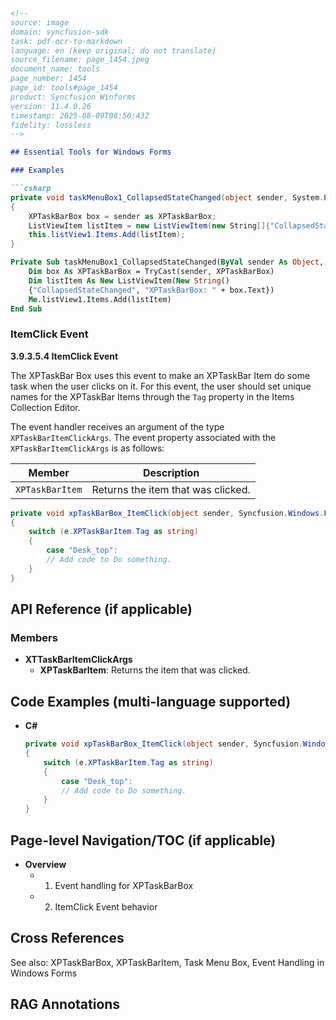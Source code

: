 ```markdown
<!--
source: image
domain: syncfusion-sdk
task: pdf-ocr-to-markdown
language: en (keep original; do not translate)
source_filename: page_1454.jpeg
document_name: tools
page_number: 1454
page_id: tools#page_1454
product: Syncfusion Winforms
version: 11.4.0.26
timestamp: 2025-08-09T08:50:43Z
fidelity: lossless
-->

## Essential Tools for Windows Forms

### Examples

```csharp
private void taskMenuBox1_CollapsedStateChanged(object sender, System.EventArgs e)
{
    XPTaskBarBox box = sender as XPTaskBarBox;
    ListViewItem listItem = new ListViewItem(new String[]{"CollapsedStateChanged", "XPTaskBarBox: " + box.Text});
    this.listView1.Items.Add(listItem);
}
```

```vb
Private Sub taskMenuBox1_CollapsedStateChanged(ByVal sender As Object, ByVal e As System.EventArgs)
    Dim box As XPTaskBarBox = TryCast(sender, XPTaskBarBox)
    Dim listItem As New ListViewItem(New String()
    {"CollapsedStateChanged", "XPTaskBarBox: " + box.Text})
    Me.listView1.Items.Add(listItem)
End Sub
```

### ItemClick Event

**3.9.3.5.4 ItemClick Event**

The XPTaskBar Box uses this event to make an XPTaskBar Item do some task when the user clicks on it. For this event, the user should set unique names for the XPTaskBar Items through the `Tag` property in the Items Collection Editor.

The event handler receives an argument of the type `XPTaskBarItemClickArgs`. The event property associated with the `XPTaskBarItemClickArgs` is as follows:

| Member         | Description                          |
|----------------|--------------------------------------|
| `XPTaskBarItem` | Returns the item that was clicked. |

```csharp
private void xpTaskBarBox_ItemClick(object sender, Syncfusion.Windows.Forms.Tools.XPTaskBarItemClickArgs e)
{
    switch (e.XPTaskBarItem.Tag as string)
    {
        case "Desk_top":
        // Add code to Do something.
    }
}
```

## API Reference (if applicable)

### Members

- **XTTaskBarItemClickArgs**
  - **XPTaskBarItem**: Returns the item that was clicked.

## Code Examples (multi-language supported)

- **C#**
  ```csharp
  private void xpTaskBarBox_ItemClick(object sender, Syncfusion.Windows.Forms.Tools.XPTaskBarItemClickArgs e)
  {
      switch (e.XPTaskBarItem.Tag as string)
      {
          case "Desk_top":
          // Add code to Do something.
      }
  }
  ```

## Page-level Navigation/TOC (if applicable)

- **Overview**
  - 1. Event handling for XPTaskBarBox
  - 2. ItemClick Event behavior

## Cross References

See also: XPTaskBarBox, XPTaskBarItem, Task Menu Box, Event Handling in Windows Forms

## RAG Annotations

<!-- tags: [product, control, XPTaskBarBox, XPTaskBarItem, event handling, Windows Forms] keywords: [XPTaskBarBox, ItemClick, Event, XPTaskBarItem, Task Menu Box, event handling, Windows Forms, C#, VB.NET] -->
```